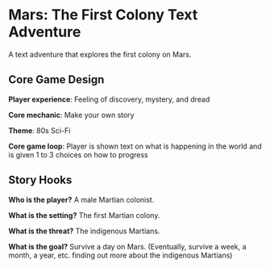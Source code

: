 # Mars: The First Colony Text Adventure
A text adventure that explores the first colony on Mars.



## Core Game Design

**Player experience**: Feeling of discovery, mystery, and dread

**Core mechanic**:  Make your own story

**Theme**: 80s Sci-Fi

**Core game loop**: Player is shown text on what is happening in the world and is given 1 to 3 choices on how to progress



## Story Hooks

**Who is the player?** A male Martian colonist.

**What is the setting?** The first Martian colony.

**What is the threat?** The indigenous Martians.

**What is the goal?** Survive a day on Mars. (Eventually, survive a week, a month, a year, etc. finding out more about the indigenous Martians)

